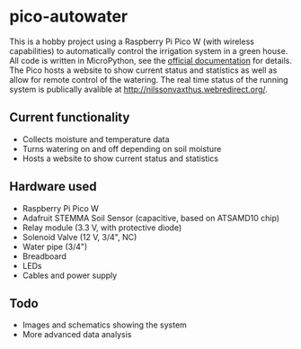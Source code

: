 # pico-autowater
This is a hobby project using a Raspberry Pi Pico W (with wireless capabilities) to automatically control the irrigation system in a green house.
All code is written in MicroPython, see the [official documentation](https://docs.micropython.org/en/latest/rp2/quickref.html) for details.
The Pico hosts a website to show current status and statistics as well as allow for remote control of the watering.
The real time status of the running system is publically avalible at http://nilssonvaxthus.webredirect.org/.
## Current functionality
* Collects moisture and temperature data
* Turns watering on and off depending on soil moisture
* Hosts a website to show current status and statistics
## Hardware used
* Raspberry Pi Pico W
* Adafruit STEMMA Soil Sensor (capacitive, based on ATSAMD10 chip)
* Relay module (3.3 V, with protective diode)
* Solenoid Valve (12 V, 3/4", NC)
* Water pipe (3/4")
* Breadboard
* LEDs
* Cables and power supply
## Todo
* Images and schematics showing the system
* More advanced data analysis
